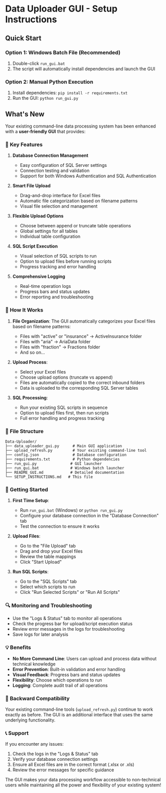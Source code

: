 # Data Uploader GUI - Setup Instructions

## Quick Start

### Option 1: Windows Batch File (Recommended)
1. Double-click `run_gui.bat`
2. The script will automatically install dependencies and launch the GUI

### Option 2: Manual Python Execution
1. Install dependencies: `pip install -r requirements.txt`
2. Run the GUI: `python run_gui.py`

## What's New

Your existing command-line data processing system has been enhanced with a **user-friendly GUI** that provides:

### 🎯 **Key Features**

1. **Database Connection Management**
   - Easy configuration of SQL Server settings
   - Connection testing and validation
   - Support for both Windows Authentication and SQL Authentication

2. **Smart File Upload**
   - Drag-and-drop interface for Excel files
   - Automatic file categorization based on filename patterns
   - Visual file selection and management

3. **Flexible Upload Options**
   - Choose between append or truncate table operations
   - Global settings for all tables
   - Individual table configuration

4. **SQL Script Execution**
   - Visual selection of SQL scripts to run
   - Option to upload files before running scripts
   - Progress tracking and error handling

5. **Comprehensive Logging**
   - Real-time operation logs
   - Progress bars and status updates
   - Error reporting and troubleshooting

### 🔧 **How It Works**

1. **File Organization**: The GUI automatically categorizes your Excel files based on filename patterns:
   - Files with "active" or "insurance" → ActiveInsurance folder
   - Files with "aria" → AriaData folder
   - Files with "fraction" → Fractions folder
   - And so on...

2. **Upload Process**: 
   - Select your Excel files
   - Choose upload options (truncate vs append)
   - Files are automatically copied to the correct inbound folders
   - Data is uploaded to the corresponding SQL Server tables

3. **SQL Processing**:
   - Run your existing SQL scripts in sequence
   - Option to upload files first, then run scripts
   - Full error handling and progress tracking

### 📁 **File Structure**

```
Data-Uploader/
├── data_uploader_gui.py      # Main GUI application
├── upload_refresh.py         # Your existing command-line tool
├── config.json               # Database configuration
├── requirements.txt          # Python dependencies
├── run_gui.py               # GUI launcher
├── run_gui.bat              # Windows batch launcher
├── README_GUI.md            # Detailed documentation
└── SETUP_INSTRUCTIONS.md   # This file
```

### 🚀 **Getting Started**

1. **First Time Setup**:
   - Run `run_gui.bat` (Windows) or `python run_gui.py`
   - Configure your database connection in the "Database Connection" tab
   - Test the connection to ensure it works

2. **Upload Files**:
   - Go to the "File Upload" tab
   - Drag and drop your Excel files
   - Review the table mappings
   - Click "Start Upload"

3. **Run SQL Scripts**:
   - Go to the "SQL Scripts" tab
   - Select which scripts to run
   - Click "Run Selected Scripts" or "Run All Scripts"

### 🔍 **Monitoring and Troubleshooting**

- Use the "Logs & Status" tab to monitor all operations
- Check the progress bar for upload/script execution status
- Review error messages in the logs for troubleshooting
- Save logs for later analysis

### 💡 **Benefits**

- **No More Command Line**: Users can upload and process data without technical knowledge
- **Error Prevention**: Built-in validation and error handling
- **Visual Feedback**: Progress bars and status updates
- **Flexibility**: Choose which operations to run
- **Logging**: Complete audit trail of all operations

### 🔄 **Backward Compatibility**

Your existing command-line tools (`upload_refresh.py`) continue to work exactly as before. The GUI is an additional interface that uses the same underlying functionality.

### 📞 **Support**

If you encounter any issues:
1. Check the logs in the "Logs & Status" tab
2. Verify your database connection settings
3. Ensure all Excel files are in the correct format (.xlsx or .xls)
4. Review the error messages for specific guidance

The GUI makes your data processing workflow accessible to non-technical users while maintaining all the power and flexibility of your existing system!

